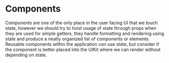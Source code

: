 # Components

Components are one of the only place in the user facing UI that we touch state, however we should try to hoist usage of state through props when they are used for simple getters, they handle formatting and rendering using state and produce a neatly organized list of components or elements. Reusable components within the application _can_ use state, but consider if the component is better placed into the UIKit where we can render without depending on state.
